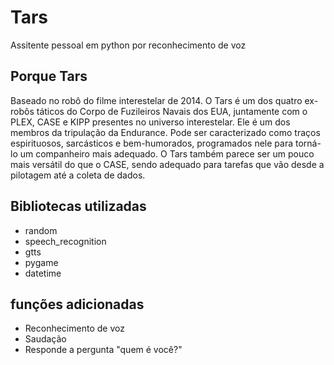# Tars
Assitente pessoal em python por reconhecimento de voz

## Porque Tars
Baseado no robô do filme interestelar de 2014. O Tars é um dos quatro ex-robôs táticos do Corpo de Fuzileiros Navais dos EUA, juntamente com o PLEX, CASE e KIPP presentes no universo interestelar. Ele é um dos membros da tripulação da Endurance. Pode ser caracterizado como traços espirituosos, sarcásticos e bem-humorados, programados nele para torná-lo um companheiro mais adequado. O Tars também parece ser um pouco mais versátil do que o CASE, sendo adequado para tarefas que vão desde a pilotagem até a coleta de dados.


## Bibliotecas utilizadas
* random
* speech_recognition
* gtts
* pygame
* datetime

## funções adicionadas
* Reconhecimento de voz
* Saudação
* Responde a pergunta "quem é você?"